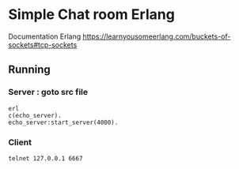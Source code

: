 Simple Chat room Erlang
=============
Documentation Erlang
https://learnyousomeerlang.com/buckets-of-sockets#tcp-sockets

Running
-----------
### Server : goto src file
```
erl
c(echo_server).
echo_server:start_server(4000).
```

### Client
```
telnet 127.0.0.1 6667
```

